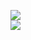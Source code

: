 [![](https://img.shields.io/badge/Made%20With-Github%20Spray-lightgrey.svg?style=for-the-badge&logo=github)](https://github.com/Annihil/github-spray#3473)  
[![](https://i.imgur.com/2DrTn0Z.gif)](https://github.com/Annihil/github-spray)
